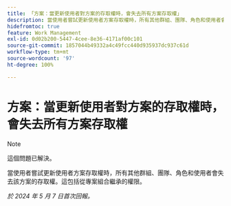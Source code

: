 ```yaml
---
title: 「方案：當更新使用者對方案的存取權時，會失去所有方案存取權」
description: 當使用者嘗試更新使用者方案存取權時，所有其他群組、團隊、角色和使用者會失去該方案的存取權。這包括從專案組合繼承的權限。
hidefromtoc: true
feature: Work Management
exl-id: 0d02b200-5447-4cee-8e36-4171af00c101
source-git-commit: 1857044b49332a4c49fcc440d935937dc937c61d
workflow-type: tm+mt
source-wordcount: '97'
ht-degree: 100%

---
```


# 方案：當更新使用者對方案的存取權時，會失去所有方案存取權

>[!NOTE]
>
>這個問題已解決。

當使用者嘗試更新使用者方案存取權時，所有其他群組、團隊、角色和使用者會失去該方案的存取權。這包括從專案組合繼承的權限。

_於 2024 年 5 月 7 日首次回報。_
